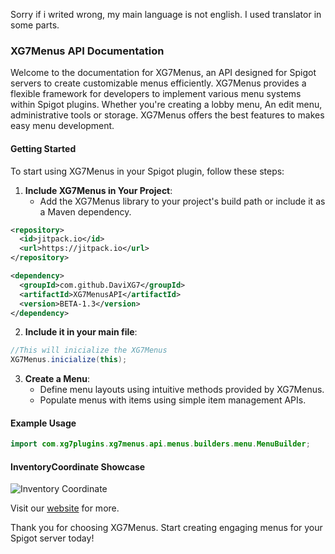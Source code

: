 Sorry if i writed wrong, my main language is not english. I used translator in some parts.

### XG7Menus API Documentation

Welcome to the documentation for XG7Menus, an API designed for Spigot servers to create customizable menus efficiently.
XG7Menus provides a flexible framework for developers to implement various menu systems within Spigot plugins. 
Whether you're creating a lobby menu, An edit menu, administrative tools or storage. 
XG7Menus offers the best features to makes easy menu development.

#### Getting Started

To start using XG7Menus in your Spigot plugin, follow these steps:

1. **Include XG7Menus in Your Project**:
   - Add the XG7Menus library to your project's build path or include it as a Maven dependency.
```xml
<repository>
  <id>jitpack.io</id>
  <url>https://jitpack.io</url>
</repository>

<dependency>
  <groupId>com.github.DaviXG7</groupId>
  <artifactId>XG7MenusAPI</artifactId>
  <version>BETA-1.3</version>
</dependency>
```
2. **Include it in your main file**:
```java
//This will inicialize the XG7Menus
XG7Menus.inicialize(this);
```
3. **Create a Menu**:
   - Define menu layouts using intuitive methods provided by XG7Menus.
   - Populate menus with items using simple item management APIs.
#### Example Usage

```java
import com.xg7plugins.xg7menus.api.menus.builders.menu.MenuBuilder;

```

#### InventoryCoordinate Showcase

![Inventory Coordinate](https://cdn.discordapp.com/attachments/1215382266218549258/1262796922121359541/InventoryCoordinate.png?ex=6697e6c7&amp;is=66969547&amp;hm=4f2d0fdfbc7d0f944603920a751d5f487f2baa80ee6a7d643646ba050fa6119f&amp;)

Visit our [website](https://xg7plugins.com) for more.

Thank you for choosing XG7Menus. Start creating engaging menus for your Spigot server today!
